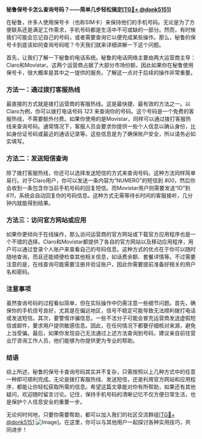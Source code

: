 **秘鲁保号卡怎么查询号码？——简单几步轻松搞定[[TG💪+ @donk5151](https://t.me/s/donk5151)]**

在秘鲁，许多人使用保号卡（也称SIM卡）来保持他们的手机号码。无论是为了方便联系还是满足工作需求，手机号码都是生活中不可或缺的一部分。然而，有时候我们可能会忘记自己的号码，或者需要查询它以便完成某些操作。那么，秘鲁的保号卡到底该如何查询号码呢？今天我们就来详细讲解一下这个问题。

首先，让我们了解一下秘鲁的电话系统。秘鲁的电话网络主要由两大运营商主导：Claro和Movistar。这两个运营商占据了大部分市场份额，因此如果你在秘鲁使用保号卡，很大概率是其中之一提供的服务。了解这一点对于后续的操作非常重要。

### 方法一：通过拨打客服热线

最直接的方式就是拨打运营商的客服热线。这是最快捷、最有效的方法之一。以Claro为例，你可以拨打电话号码 *123* 来查询你的号码。这个号码是一个免费的客服热线，不需要额外付费。如果你使用的是Movistar，同样可以通过拨打客服热线来查询号码。通常情况下，客服人员会要求你提供一些个人信息以确认身份，比如身份证号码或最近的通话记录等。这些信息是为了确保账户安全，所以请务必如实填写。

### 方法二：发送短信查询

除了拨打客服热线，你还可以选择发送短信的方式来查询号码。这种方法同样简单易行。对于Claro用户，你可以发送一条内容为“NUMERO”的短信到 *800*，然后你会收到一条包含你当前手机号码的回复短信。而Movistar用户则需要发送“ID”到 *611*，系统会自动回复你的号码信息。这种方式无需等待长时间的客服接听，几分钟内就能得到结果。

### 方法三：访问官方网站或应用

如果你更倾向于在线操作，那么访问运营商的官方网站或下载官方应用程序也是一个不错的选择。Claro和Movistar都提供了各自的官方网站以及移动应用程序，用户可以通过登录个人账户来查看自己的号码信息。这种方式的优点在于你可以随时随地查询，而且还能顺便检查其他相关信息，如话费余额、套餐详情等。不过需要注意的是，在线查询可能需要注册并验证账户，因此你需要提前准备好相关的用户名和密码。

### 注意事项

虽然查询号码的过程看似简单，但在实际操作中仍需注意一些细节问题。首先，确保你的手机信号良好，尤其是在偏远地区，信号不稳定可能导致无法顺利拨打电话或发送短信。其次，要警惕诈骗信息。一些不法分子可能会冒充运营商发送虚假短信或邮件，要求用户提供敏感信息。因此，在任何情况下都要仔细核对来源，避免上当受骗。最后，如果你发现自己无法通过上述方法查询到号码，建议亲自前往营业厅咨询工作人员，他们能够为你提供更为专业的帮助。

### 结语

综上所述，秘鲁的保号卡查询号码其实并不复杂，只需按照以上几种方式中的任意一种即可顺利完成。无论是拨打客服热线、发送短信，还是利用官方网站和应用程序，都能让你轻松获取所需的信息。希望这篇文章能对你有所帮助，如果还有其他疑问，欢迎随时留言讨论。记住，保持手机号码的清晰记忆不仅方便日常生活，也是保护个人信息安全的重要一步。

无论何时何地，只要你需要帮助，都可以加入我们的社区交流群组[[TG💪+ @donk5151](https://t.me/s/donk5151) ![Image](https://i.postimg.cc/rwNCRYN7/Snipaste-2025-04-30-17-27-05.png)]。在这里，你可以与其他用户一起探讨各种实用技巧，共同进步！